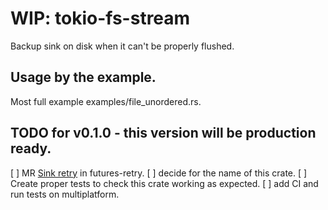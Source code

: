 # WIP: tokio-fs-stream
Backup sink on disk when it can't be properly flushed. 

## Usage by the example.
Most full example examples/file_unordered.rs.

## TODO for v0.1.0 - this version will be production ready.
[ ] MR [Sink retry](https://gitlab.com/mexus/futures-retry/merge_requests/2) in futures-retry.
[ ] decide for the name of this crate.
[ ] Create proper tests to check this crate working as expected.
[ ] add CI and run tests on multiplatform.
